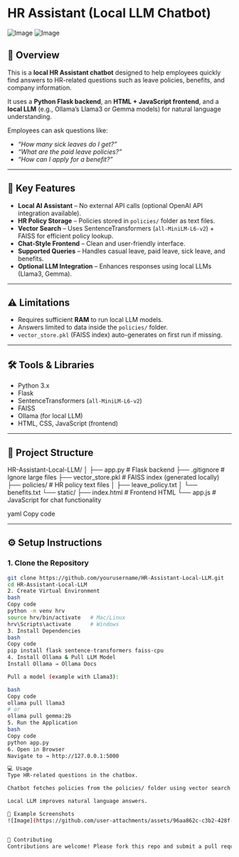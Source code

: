 # HR Assistant (Local LLM Chatbot)
![Image](https://github.com/user-attachments/assets/96aa862c-c3b2-428f-88ef-6ed1f5c4493e)
![Image](https://github.com/user-attachments/assets/1b38003c-00d9-4c4e-b6d7-2aa483cd5ce2)

## 📌 Overview  
This is a **local HR Assistant chatbot** designed to help employees quickly find answers to HR-related questions such as leave policies, benefits, and company information.  

It uses a **Python Flask backend**, an **HTML + JavaScript frontend**, and a **local LLM** (e.g., Ollama’s Llama3 or Gemma models) for natural language understanding.  

Employees can ask questions like:  
- *“How many sick leaves do I get?”*  
- *“What are the paid leave policies?”*  
- *“How can I apply for a benefit?”*  

---

## 🚀 Key Features  
- **Local AI Assistant** – No external API calls (optional OpenAI API integration available).  
- **HR Policy Storage** – Policies stored in `policies/` folder as text files.  
- **Vector Search** – Uses SentenceTransformers (`all-MiniLM-L6-v2`) + FAISS for efficient policy lookup.  
- **Chat-Style Frontend** – Clean and user-friendly interface.  
- **Supported Queries** – Handles casual leave, paid leave, sick leave, and benefits.  
- **Optional LLM Integration** – Enhances responses using local LLMs (Llama3, Gemma).  

---

## ⚠️ Limitations  
- Requires sufficient **RAM** to run local LLM models.  
- Answers limited to data inside the `policies/` folder.  
- `vector_store.pkl` (FAISS index) auto-generates on first run if missing.  

---

## 🛠 Tools & Libraries  
- Python 3.x  
- Flask  
- SentenceTransformers (`all-MiniLM-L6-v2`)  
- FAISS  
- Ollama (for local LLM)  
- HTML, CSS, JavaScript (frontend)  

---

## 📂 Project Structure  

HR-Assistant-Local-LLM/
│
├── app.py # Flask backend
├── .gitignore # Ignore large files
├── vector_store.pkl # FAISS index (generated locally)
├── policies/ # HR policy text files
│ ├── leave_policy.txt
│ └── benefits.txt
└── static/
├── index.html # Frontend HTML
└── app.js # JavaScript for chat functionality

yaml
Copy code

---

## ⚙️ Setup Instructions  

### 1. Clone the Repository  
```bash
git clone https://github.com/yourusername/HR-Assistant-Local-LLM.git
cd HR-Assistant-Local-LLM
2. Create Virtual Environment
bash
Copy code
python -m venv hrv
source hrv/bin/activate   # Mac/Linux
hrv\Scripts\activate      # Windows
3. Install Dependencies
bash
Copy code
pip install flask sentence-transformers faiss-cpu
4. Install Ollama & Pull LLM Model
Install Ollama → Ollama Docs

Pull a model (example with Llama3):

bash
Copy code
ollama pull llama3
# or
ollama pull gemma:2b
5. Run the Application
bash
Copy code
python app.py
6. Open in Browser
Navigate to → http://127.0.0.1:5000

💻 Usage
Type HR-related questions in the chatbox.

Chatbot fetches policies from the policies/ folder using vector search.

Local LLM improves natural language answers.

📸 Example Screenshots
![Image](https://github.com/user-attachments/assets/96aa862c-c3b2-428f-88ef-6ed1f5c4493e)


🤝 Contributing
Contributions are welcome! Please fork this repo and submit a pull request.
